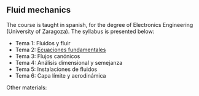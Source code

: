 ## Fluid mechanics 

The course is taught in spanish, for the degree of Electronics Engineering (University of Zaragoza). The syllabus is presented below:

- Tema 1: Fluidos y fluir
- Tema 2: [Ecuaciones fundamentales](https://github.com/navasmontilla/site/blob/master/teaching/2.Ecuaciones%20fundamentales.pdf)
- Tema 3: Flujos canónicos
- Tema 4: Análisis dimensional y semejanza
- Tema 5: Instalaciones de fluidos
- Tema 6: Capa límite y aerodinámica

Other materials:
